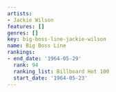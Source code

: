```yaml
---
artists:
- Jackie Wilson
features: []
genres: []
key: big-boss-line-jackie-wilson
name: Big Boss Line
rankings:
- end_date: '1964-05-29'
  rank: 94
  ranking_list: Billboard Hot 100
  start_date: '1964-05-23'
---
```



